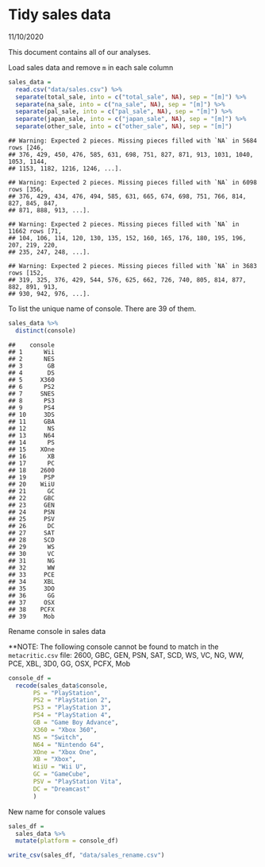 Tidy sales data
================
11/10/2020

This document contains all of our analyses.

Load sales data and remove `m` in each sale column

``` r
sales_data = 
  read.csv("data/sales.csv") %>% 
  separate(total_sale, into = c("total_sale", NA), sep = "[m]") %>% 
  separate(na_sale, into = c("na_sale", NA), sep = "[m]") %>% 
  separate(pal_sale, into = c("pal_sale", NA), sep = "[m]") %>% 
  separate(japan_sale, into = c("japan_sale", NA), sep = "[m]") %>% 
  separate(other_sale, into = c("other_sale", NA), sep = "[m]")
```

    ## Warning: Expected 2 pieces. Missing pieces filled with `NA` in 5684 rows [246,
    ## 376, 429, 450, 476, 585, 631, 698, 751, 827, 871, 913, 1031, 1040, 1053, 1144,
    ## 1153, 1182, 1216, 1246, ...].

    ## Warning: Expected 2 pieces. Missing pieces filled with `NA` in 6098 rows [356,
    ## 376, 429, 434, 476, 494, 585, 631, 665, 674, 698, 751, 766, 814, 827, 845, 847,
    ## 871, 888, 913, ...].

    ## Warning: Expected 2 pieces. Missing pieces filled with `NA` in 11662 rows [71,
    ## 104, 106, 114, 120, 130, 135, 152, 160, 165, 176, 180, 195, 196, 207, 219, 220,
    ## 235, 247, 248, ...].

    ## Warning: Expected 2 pieces. Missing pieces filled with `NA` in 3683 rows [152,
    ## 319, 325, 376, 429, 544, 576, 625, 662, 726, 740, 805, 814, 877, 882, 891, 913,
    ## 930, 942, 976, ...].

To list the unique name of console. There are 39 of them.

``` r
sales_data %>% 
  distinct(console)
```

    ##    console
    ## 1      Wii
    ## 2      NES
    ## 3       GB
    ## 4       DS
    ## 5     X360
    ## 6      PS2
    ## 7     SNES
    ## 8      PS3
    ## 9      PS4
    ## 10     3DS
    ## 11     GBA
    ## 12      NS
    ## 13     N64
    ## 14      PS
    ## 15    XOne
    ## 16      XB
    ## 17      PC
    ## 18    2600
    ## 19     PSP
    ## 20    WiiU
    ## 21      GC
    ## 22     GBC
    ## 23     GEN
    ## 24     PSN
    ## 25     PSV
    ## 26      DC
    ## 27     SAT
    ## 28     SCD
    ## 29      WS
    ## 30      VC
    ## 31      NG
    ## 32      WW
    ## 33     PCE
    ## 34     XBL
    ## 35     3DO
    ## 36      GG
    ## 37     OSX
    ## 38    PCFX
    ## 39     Mob

Rename console in sales data

\*\*NOTE: The following console cannot be found to match in the
`metacritic.csv` file: 2600, GBC, GEN, PSN, SAT, SCD, WS, VC, NG, WW,
PCE, XBL, 3D0, GG, OSX, PCFX, Mob

``` r
console_df = 
  recode(sales_data$console, 
       PS = "PlayStation",
       PS2 = "PlayStation 2",
       PS3 = "PlayStation 3",
       PS4 = "PlayStation 4",
       GB = "Game Boy Advance",
       X360 = "Xbox 360",
       NS = "Switch",
       N64 = "Nintendo 64",
       XOne = "Xbox One",
       XB = "Xbox",
       WiiU = "Wii U",
       GC = "GameCube",
       PSV = "PlayStation Vita",
       DC = "Dreamcast"
       )
```

New name for console values

``` r
sales_df = 
  sales_data %>% 
  mutate(platform = console_df)

write_csv(sales_df, "data/sales_rename.csv")
```
